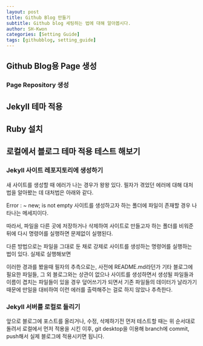 ```yaml
---
layout: post
title: Github Blog 만들기
subtitle: Github blog 세팅하는 법에 대해 알아봅시다.
author: SH-Kwon
categories: [Setting Guide]
tags: [githubblog, setting_guide]
---
```

## Github Blog용 Page 생성

### Page Repository 생성

## Jekyll 테마 적용

## Ruby 설치

## 로컬에서 블로그 테마 적용 테스트 해보기

### Jekyll 사이트 레포지토리에 생성하기


새 사이트를 생성할 때 에러가 나는 경우가 왕왕 있다. 필자가 겪었던 에러에 대해 대처법을 알아봤는 데 대처법은 아래와 같다.

Error : ~ new; is not empty
사이트를 생성하고자 하는 폴더에 파일이 존재할 경우 나타나는 메세지이다. 

따라서, 파일을 다른 곳에 저장하거나 삭제하여 사이트로 만들고자 하는 폴더를 비워준 뒤에 다시 명령어를 실행하면 문제없이 실행된다.

다른 방법으로는 파일을 그대로 둔 채로 강제로 사이트를 생성하는 명령어를 실행하는 법이 있다.
실제로 실행해보면 

이러한 경과를 봤을때 필자의 추측으로는, 사전에 README.md라던가 기타 블로그에 필요한 파일들, 그 외 블로그와는 상관이 없으나 사이트를 생성하면서 생성될 파일들과 이름이 겹치는 파일들이 있을 경우 덮어쓰기가 되면서 기존 파일들의 데이터가 날라가기 때문에 만일을 대비하여 이런 에러를 출력해주는 걸로 하지 않았나 추측한다.


### Jekyll 서버를 로컬로 돌리기

앞으로 블로그에 포스트를 올리거나, 수정, 삭제하기전 먼저 테스트할 때는 위 순서대로 돌려서 로컬에서 먼저 적용을 시킨 이후, git desktop을 이용해 branch에 commit, push해서 실제 블로그에 적용시키면 됩니다.